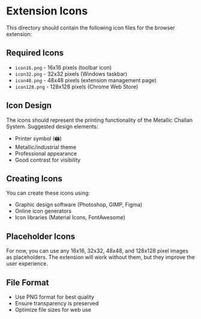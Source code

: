 # Extension Icons

This directory should contain the following icon files for the browser extension:

## Required Icons

- `icon16.png` - 16x16 pixels (toolbar icon)
- `icon32.png` - 32x32 pixels (Windows taskbar)
- `icon48.png` - 48x48 pixels (extension management page)
- `icon128.png` - 128x128 pixels (Chrome Web Store)

## Icon Design

The icons should represent the printing functionality of the Metallic Challan System. Suggested design elements:

- Printer symbol (🖨️)
- Metallic/industrial theme
- Professional appearance
- Good contrast for visibility

## Creating Icons

You can create these icons using:
- Graphic design software (Photoshop, GIMP, Figma)
- Online icon generators
- Icon libraries (Material Icons, FontAwesome)

## Placeholder Icons

For now, you can use any 16x16, 32x32, 48x48, and 128x128 pixel images as placeholders. The extension will work without them, but they improve the user experience.

## File Format

- Use PNG format for best quality
- Ensure transparency is preserved
- Optimize file sizes for web use
